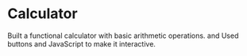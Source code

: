 # Calculator
Built a functional calculator with basic arithmetic operations. and Used buttons and JavaScript to make it interactive.
